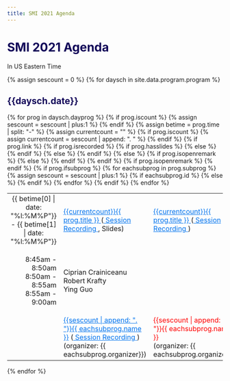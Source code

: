 ```yaml
---
title: SMI 2021 Agenda
---
```

<h1 style="color: #120659;"> SMI 2021 Agenda </h1>
In US Eastern Time
<br/>


<!-- Potentially store abstract/session information on this site

[invited sessions](docs/ses-invited.md) -->
{% assign sescount = 0 %}
{% for daysch in site.data.program.program %}

  <h2 style="color: #120659;"> {{daysch.date}} </h2>
  <table style="display: block; width: 100%" >
        {% for prog in daysch.dayprog %}
            {% if prog.iscount %}
                {% assign sescount = sescount | plus:1 %}                
            {% endif %}
            <tr>
                {% assign betime = prog.time | split: "-"  %}
                <td style="width: 230px" align="center">{{ betime[0] | date: "%l:%M%P"}} - {{ betime[1] | date: "%l:%M%P"}}</td>
                {% assign currentcount = "" %}
                {% if prog.iscount %}
                    {% assign currentcount = sescount | append: ". " %}
                {% endif %}
                {% if prog.link %}
                  {% if prog.isrecorded %}
                    {% if prog.hasslides %}
                      <td><a href="{{ prog.link | prepend: site.relative_url }}" style="color: #0073ee;"> {{currentcount}}{{ prog.title }} </a> (<a href="{{ prog.recording }}" style="color: #0073ee;"> Session Recording </a>, Slides) </td> 
                        {% else %}
                        <td><a href="{{ prog.link | prepend: site.relative_url }}" style="color: #0073ee;"> {{currentcount}}{{ prog.title }} </a> (<a href="{{ prog.recording }}" style="color: #0073ee;"> Session Recording </a>) </td> 
                        {% endif %}
                  {% else %}
                    <td><a href="{{ prog.link | prepend: site.relative_url }}" style="color: #0073ee;"> {{currentcount}}{{ prog.title }} </a> </td> 
                  {% endif %} 
                {% else %}
                    {% if prog.isopenremark %}
                        <td> {{currentcount}}{{ prog.title }} (<a href="{{ prog.recording }}" style="color: #0073ee;"> Session Recording </a>) </td>
                    {% else %}
                        <td>{{currentcount}}{{ prog.title }}</td>
                    {% endif %}
                {% endif %}                
            </tr>
            {% if prog.isopenremark %}
                <tr>
                  <td style="vertical-align: middle;"> <p style="text-align:right;"> 8:45am - 8:50am<br>8:50am - 8:55am<br>8:55am - 9:00am </p> </td>
                  <td style="vertical-align: middle;"> <p style="text-align:left;">
                      Ciprian Crainiceanu<br>
                    Robert Krafty <br>
                    Ying Guo</p> </td>
                </tr>
            {% endif %}
            {% if prog.ifsubprog %}
                {% for eachsubprog in prog.subprog %}
                    {% assign sescount = sescount | plus:1 %}
                    <tr>
                        <td> </td>
                        {% if eachsubprog.id %}
                            <td> <a href="{{ site.relative_url }}/sessions/ses-{{ eachsubprog.id | downcase }}.html" style="color: #0073ee;"> {{sescount | append: ". "}}{{ eachsubprog.name }}</a> (<a href="{{ eachsubprog.recording }}" style="color: #0073ee;"> Session Recording </a>) (organizer: {{ eachsubprog.organizer}})</td>
                        {% else %}
                            <td> <div style="color:red;"> {{sescount | append: ". "}}{{ eachsubprog.name }} </div>(organizer: {{ eachsubprog.organizer}})</td>
                        {% endif %}                        
                    </tr>
                {% endfor %}
            {% endif %}
        {% endfor %}
  </table>

{% endfor %}
